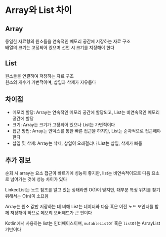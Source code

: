 # Array와 List 차이

## Array
동일한 자료형의 원소들을 연속적인 메모리 공간에 저장하는 자료 구조      
배열의 크기는 고정되어 있으며 선언 시 크기를 지정해야 한다      

## List
원소들을 연결하여 저장하는 자료 구조        
원소의 개수가 가변적이며, 삽입과 삭제가 자유롭다

## 차이점
+ 메모리 할당: Array는 연속적인 메모리 공간에 할당되고, List는 비연속적인 메모리 공간에 할당
+ 크기: Array는 크기가 고정되어 있으나 List는 가변적이다
+ 접근 방법: Array는 인덱스를 통한 빠른 접근을 하지만, List는 순차적으로 접근해야 한다
+ 삽입 및 삭제: Array는 삭제, 삽입이 오래걸리나 List는 삽입, 삭제가 빠름

## 추가 정보
순회 시 array는 요소 접근이 빠르기에 성능이 좋지만, list는 비연속적이므로 다음 요소로 넘어가는 것에 성능 차이가 있다

LinkedList는 노드 참조를 알고 있는 상태라면 O(1)이 맞지만, 대부분 특정 위치를 찾기 위해서는 O(n)이 소요됨

Array는 원소 값만 저장하는 데 비해 List는 데이터와 다음 혹은 이전 노드 포인터를 함께 저장해야 하므로 메모리 오버헤드가 큰 편이다

Kotlin에서 사용하는 list는 인터페이스이며, `mutableListOf` 혹은 `listOf`는 ArrayList 기반이다